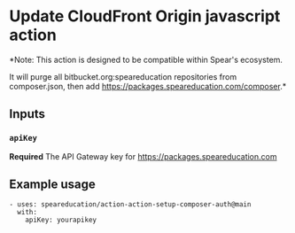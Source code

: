 # Update CloudFront Origin javascript action
*Note: This action is designed to be compatible within Spear's ecosystem.

It will purge all bitbucket.org:speareducation repositories from composer.json, then add https://packages.speareducation.com/composer.*

## Inputs

### `apiKey`
**Required** The API Gateway key for https://packages.speareducation.com

## Example usage
```
- uses: speareducation/action-action-setup-composer-auth@main
  with:
    apiKey: yourapikey
```